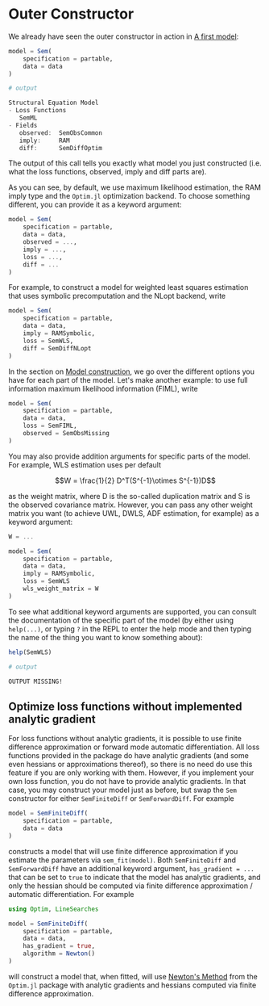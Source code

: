 # Outer Constructor

We already have seen the outer constructor in action in [A first model](@ref):

```julia
model = Sem(
    specification = partable,
    data = data
)

# output

Structural Equation Model
- Loss Functions
   SemML
- Fields
   observed:  SemObsCommon
   imply:     RAM
   diff:      SemDiffOptim
```

The output of this call tells you exactly what model you just constructed (i.e. what the loss functions, observed, imply and diff parts are).

As you can see, by default, we use maximum likelihood estimation, the RAM imply type and the `Optim.jl` optimization backend. 
To choose something different, you can provide it as a keyword argument:

```julia
model = Sem(
    specification = partable,
    data = data,
    observed = ...,
    imply = ...,
    loss = ...,
    diff = ...
)
```

For example, to construct a model for weighted least squares estimation that uses symbolic precomputation and the NLopt backend, write

```julia
model = Sem(
    specification = partable,
    data = data,
    imply = RAMSymbolic,
    loss = SemWLS,
    diff = SemDiffNLopt
)
```

In the section on [Model construction](@ref), we go over the different options you have for each part of the model.
Let's make another example: to use full information maximum likelihood information (FIML), write

```julia
model = Sem(
    specification = partable,
    data = data,
    loss = SemFIML,
    observed = SemObsMissing
)
```

You may also provide addition arguments for specific parts of the model. For example, WLS estimation uses per default

```math
W = \frac{1}{2} D^T(S^{-1}\otimes S^{-1})D
```
as the weight matrix, where D is the so-called duplication matrix and S is the observed covariance matrix. However, you can pass any other weight matrix you want (to achieve UWL, DWLS, ADF estimation, for example) as a keyword argument:

```julia
W = ...

model = Sem(
    specification = partable,
    data = data,
    imply = RAMSymbolic,
    loss = SemWLS
    wls_weight_matrix = W
)

```

To see what additional keyword arguments are supported, you can consult the documentation of the specific part of the model (by either using `help(...)`, or typing `?` in the REPL to enter the help mode and then typing the name of the thing you want to know something about):

```julia
help(SemWLS)

# output

OUTPUT MISSING!

```

## Optimize loss functions without implemented analytic gradient

For loss functions without analytic gradients, it is possible to use finite difference approximation or forward mode automatic differentiation. 
All loss functions provided in the package do have analytic gradients (and some even hessians or approximations thereof), so there is no need do use this feature if you are only working with them.
However, if you implement your own loss function, you do not have to provide analytic gradients.
In that case, you may construct your model just as before, but swap the `Sem` constructor for either `SemFiniteDiff` or `SemForwardDiff`. For example

```julia
model = SemFiniteDiff(
    specification = partable,
    data = data
)
```

constructs a model that will use finite difference approximation if you estimate the parameters via `sem_fit(model)`.
Both `SemFiniteDiff` and `SemForwardDiff` have an additional keyword argument, `has_gradient = ...` that can be set to `true` to indicate that the model has analytic gradients, and only the hessian should be computed via finite difference approximation / automatic differentiation.
For example

```julia
using Optim, LineSearches

model = SemFiniteDiff(
    specification = partable,
    data = data,
    has_gradient = true,
    algorithm = Newton()
)
```

will construct a model that, when fitted, will use [Newton's Method](https://julianlsolvers.github.io/Optim.jl/stable/#algo/newton/) from the `Optim.jl` package with analytic gradients and hessians computed via finite difference approximation.